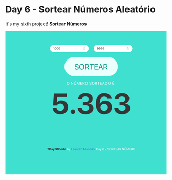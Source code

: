 # Day 6 - Sortear Números Aleatório 

It's my sixth project!
**Sortear Números**

![GitHub Logo](img/cover.png)
